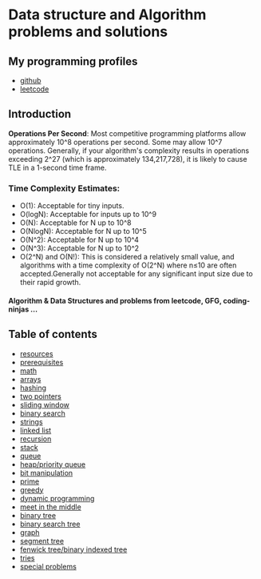 # Data structure and Algorithm problems and solutions

## My programming profiles
- [github](https://github.com/abhishekghoshh)
- [leetcode](https://leetcode.com/u/abhishekghoshh/)

## Introduction

**Operations Per Second**: Most competitive programming platforms allow approximately 10^8 operations per second. Some may allow 10^7 operations. Generally, if your algorithm's complexity results in operations exceeding 2^27 (which is approximately 134,217,728),
it is likely to cause TLE in a 1-second time frame.

### Time Complexity Estimates:

- O(1): Acceptable for tiny inputs.
- O(logN): Acceptable for inputs up to 10^9
- O(N): Acceptable for N up to 10^8
- O(NlogN): Acceptable for N up to 10^5
- O(N^2): Acceptable for N up to 10^4
- O(N^3): Acceptable for N up to 10^2
- O(2^N) and O(N!): This is considered a relatively small value, and algorithms with a time complexity of O(2^N)
  where n≤10 are often accepted.Generally not acceptable for any significant input size due to their rapid growth.

#### Algorithm & Data Structures and problems from leetcode, GFG, coding-ninjas ...

## Table of contents
- [resources](/resources/resources.md)
- [prerequisites](/resources/prerequisites.md)
- [math](/resources/maths.md)
- [arrays](/resources/arrays.md)
- [hashing](/resources/hashing.md)
- [two pointers](/resources/two-pointers.md)
- [sliding window](/resources/sliding-window.md)
- [binary search](/resources/binary-search.md)
- [strings](/resources/strings.md)
- [linked list](/resources/linked-list.md)
- [recursion](/resources/recursion.md)
- [stack](/resources/stack.md)
- [queue](/resources/queue.md)
- [heap/priority queue](/resources/heap.md)
- [bit manipulation](/resources/bit-manipulation.md)
- [prime](/resources/prime.md)
- [greedy](/resources/greedy.md)
- [dynamic programming](/resources/dynamic-programming.md)
- [meet in the middle](/resources/meet-in-the-middle.md)
- [binary tree](/resources/binary-tree.md)
- [binary search tree](/resources/binary-search-tree.md)
- [graph](/resources/graph.md)
- [segment tree](/resources/segment-tree.md)
- [fenwick tree/binary indexed tree](/resources/fenwick-tree.md)
- [tries](/resources/tries.md)
- [special problems](/resources/special-problems.md)